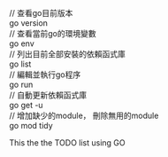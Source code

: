// 查看go目前版本 <br/>
go version <br/>
// 查看當前go的環境變數 <br/>
go env <br/>
// 列出目前全部安裝的依賴函式庫 <br/>
go list <br/>
// 編輯並執行go程序 <br/>
go run <br/>
// 自動更新依賴函式庫 <br/>
go get -u <br/>
// 增加缺少的module， 刪除無用的module <br/>
go mod tidy <br/>


This the the TODO list using GO

